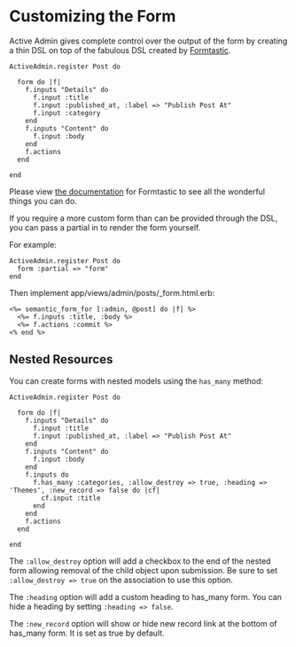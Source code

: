 # Customizing the Form

Active Admin gives complete control over the output of the form by creating a thin DSL on top of
the fabulous DSL created by [Formtastic](http://github.com/justinfrench/formtastic).

    ActiveAdmin.register Post do

      form do |f|
        f.inputs "Details" do
          f.input :title
          f.input :published_at, :label => "Publish Post At"
          f.input :category
        end
        f.inputs "Content" do
          f.input :body
        end
        f.actions
      end

    end

Please view [the documentation](http://github.com/justinfrench/formtastic)
for Formtastic to see all the wonderful things you can do.

If you require a more custom form than can be provided through the DSL, you can pass
a partial in to render the form yourself.

For example:

    ActiveAdmin.register Post do
      form :partial => "form"
    end

Then implement app/views/admin/posts/_form.html.erb:

    <%= semantic_form_for [:admin, @post] do |f| %>
      <%= f.inputs :title, :body %>
      <%= f.actions :commit %>
    <% end %>

## Nested Resources

You can create forms with nested models using the `has_many` method:

    ActiveAdmin.register Post do

      form do |f|
        f.inputs "Details" do
          f.input :title
          f.input :published_at, :label => "Publish Post At"
        end
        f.inputs "Content" do
          f.input :body
        end
        f.inputs do
          f.has_many :categories, :allow_destroy => true, :heading => 'Themes', :new_record => false do |cf|
            cf.input :title
          end
        end
        f.actions
      end

    end

The `:allow_destroy` option will add a checkbox to the end of the nested form allowing
removal of the child object upon submission. Be sure to set `:allow_destroy => true`
on the association to use this option.

The `:heading` option will add a custom heading to has_many form. You can hide a heading by setting `:heading => false`.

The `:new_record` option will show or hide new record link at the bottom of has_many form. It is set as true by default.


